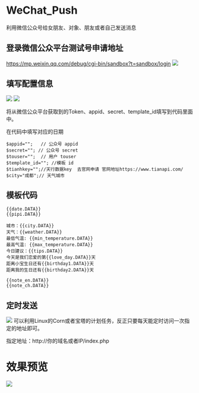 # WeChat_Push
利用微信公众号给女朋友、对象、朋友或者自己发送消息

## 登录微信公众平台测试号申请地址
https://mp.weixin.qq.com/debug/cgi-bin/sandbox?t=sandbox/login
![](https://s1.328888.xyz/2022/08/23/byzfp.png)

## 填写配置信息
![](https://s1.328888.xyz/2022/08/23/byq1y.png)
![](https://s1.328888.xyz/2022/08/23/bzjAk.png)

将从微信公众平台获取到的Token、appid、secret、template_id填写到代码里面中。

在代码中填写对应的日期
``` 
$appid="";   // 公众号 appid
$secret=""; // 公众号 secret
$touser="";  // 用户 touser
$template_id=""; //模板 id
$tianhkey="";//天行数据key  去官网申请 官网地址https://www.tianapi.com/
$city="成都";// 天气城市

```

## 模板代码
```
{{date.DATA}} 
{{pipi.DATA}} 

城市：{{city.DATA}} 
天气：{{weather.DATA}} 
最低气温: {{min_temperature.DATA}}
最高气温: {{max_temperature.DATA}} 
今日建议：{{tips.DATA}} 
今天是我们恋爱的第{{love_day.DATA}}天 
距离小宝生日还有{{birthday1.DATA}}天 
距离我的生日还有{{birthday2.DATA}}天

{{note_en.DATA}} 
{{note_ch.DATA}}
```


## 定时发送
![](https://s1.328888.xyz/2022/08/23/bzlyr.png)
可以利用Linux的Corn或者宝塔的计划任务，反正只要每天能定时访问一次指定的地址即可。

指定地址：http://你的域名或者IP/index.php

# 效果预览
![](https://s1.328888.xyz/2022/08/23/bzcF5.png)


